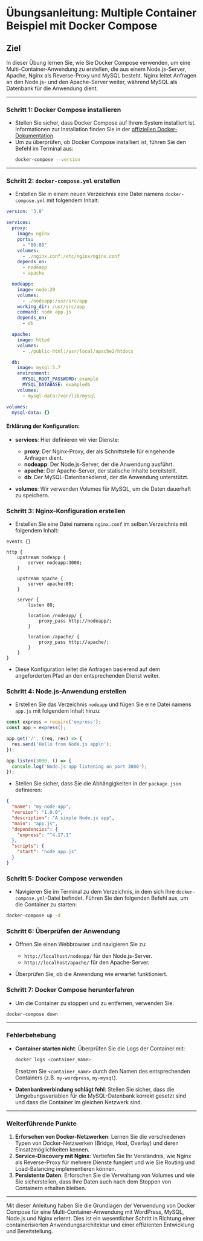 # Übungsanleitung: Multiple Container Beispiel mit Docker Compose

## Ziel
In dieser Übung lernen Sie, wie Sie Docker Compose verwenden, um eine Multi-Container-Anwendung zu erstellen, die aus einem Node.js-Server, Apache, Nginx als Reverse-Proxy und MySQL besteht. Nginx leitet Anfragen an den Node.js- und den Apache-Server weiter, während MySQL als Datenbank für die Anwendung dient.

---

### Schritt 1: Docker Compose installieren

- Stellen Sie sicher, dass Docker Compose auf Ihrem System installiert ist. Informationen zur Installation finden Sie in der [offiziellen Docker-Dokumentation](https://docs.docker.com/compose/install/).
- Um zu überprüfen, ob Docker Compose installiert ist, führen Sie den Befehl im Terminal aus:
  ```bash
  docker-compose --version
  ```

---

### Schritt 2: `docker-compose.yml` erstellen

- Erstellen Sie in einem neuen Verzeichnis eine Datei namens `docker-compose.yml` mit folgendem Inhalt:

```yaml
version: '3.8'

services:
  proxy:
    image: nginx
    ports:
      - "80:80"
    volumes:
      - ./nginx.conf:/etc/nginx/nginx.conf
    depends_on:
      - nodeapp
      - apache

  nodeapp:
    image: node:20
    volumes:
      - ./nodeapp:/usr/src/app
    working_dir: /usr/src/app
    command: node app.js
    depends_on:
      - db

  apache:
    image: httpd
    volumes:
      - ./public-html:/usr/local/apache2/htdocs

  db:
    image: mysql:5.7
    environment:
      MYSQL_ROOT_PASSWORD: example
      MYSQL_DATABASE: exampledb
    volumes:
      - mysql-data:/var/lib/mysql

volumes:
  mysql-data: {}
```

#### Erklärung der Konfiguration:
- **services**: Hier definieren wir vier Dienste: 
  - **proxy**: Der Nginx-Proxy, der als Schnittstelle für eingehende Anfragen dient.
  - **nodeapp**: Der Node.js-Server, der die Anwendung ausführt.
  - **apache**: Der Apache-Server, der statische Inhalte bereitstellt.
  - **db**: Der MySQL-Datenbankdienst, der die Anwendung unterstützt.
  
- **volumes**: Wir verwenden Volumes für MySQL, um die Daten dauerhaft zu speichern.

### Schritt 3: Nginx-Konfiguration erstellen

- Erstellen Sie eine Datei namens `nginx.conf` im selben Verzeichnis mit folgendem Inhalt:

```nginx
events {}

http {
    upstream nodeapp {
        server nodeapp:3000;
    }

    upstream apache {
        server apache:80;
    }

    server {
        listen 80;

        location /nodeapp/ {
            proxy_pass http://nodeapp/;
        }

        location /apache/ {
            proxy_pass http://apache/;
        }
    }
}
```

- Diese Konfiguration leitet die Anfragen basierend auf dem angeforderten Pfad an den entsprechenden Dienst weiter.

### Schritt 4: Node.js-Anwendung erstellen

- Erstellen Sie das Verzeichnis `nodeapp` und fügen Sie eine Datei namens `app.js` mit folgendem Inhalt hinzu:

```javascript
const express = require('express');
const app = express();

app.get('/', (req, res) => {
  res.send('Hello from Node.js app\n');
});

app.listen(3000, () => {
  console.log('Node.js app listening on port 3000');
});
```

- Stellen Sie sicher, dass Sie die Abhängigkeiten in der `package.json` definieren:
```json
{
  "name": "my-node-app",
  "version": "1.0.0",
  "description": "A simple Node.js app",
  "main": "app.js",
  "dependencies": {
    "express": "^4.17.1"
  },
  "scripts": {
    "start": "node app.js"
  }
}
```

### Schritt 5: Docker Compose verwenden

- Navigieren Sie im Terminal zu dem Verzeichnis, in dem sich Ihre `docker-compose.yml`-Datei befindet. Führen Sie den folgenden Befehl aus, um die Container zu starten:
```bash
docker-compose up -d
```

### Schritt 6: Überprüfen der Anwendung

- Öffnen Sie einen Webbrowser und navigieren Sie zu:
  - `http://localhost/nodeapp/` für den Node.js-Server.
  - `http://localhost/apache/` für den Apache-Server.

- Überprüfen Sie, ob die Anwendung wie erwartet funktioniert.

### Schritt 7: Docker Compose herunterfahren

- Um die Container zu stoppen und zu entfernen, verwenden Sie:
```bash
docker-compose down
```

---

### Fehlerbehebung

- **Container starten nicht**: Überprüfen Sie die Logs der Container mit:
  ```bash
  docker logs <container_name>
  ```
  Ersetzen Sie `<container_name>` durch den Namen des entsprechenden Containers (z.B. `my-wordpress`, `my-mysql`).

- **Datenbankverbindung schlägt fehl**: Stellen Sie sicher, dass die Umgebungsvariablen für die MySQL-Datenbank korrekt gesetzt sind und dass die Container im gleichen Netzwerk sind.

---

### Weiterführende Punkte

1. **Erforschen von Docker-Netzwerken**: Lernen Sie die verschiedenen Typen von Docker-Netzwerken (Bridge, Host, Overlay) und deren Einsatzmöglichkeiten kennen.
2. **Service-Discovery mit Nginx**: Vertiefen Sie Ihr Verständnis, wie Nginx als Reverse-Proxy für mehrere Dienste fungiert und wie Sie Routing und Load-Balancing implementieren können.
3. **Persistente Daten**: Erforschen Sie die Verwaltung von Volumes und wie Sie sicherstellen, dass Ihre Daten auch nach dem Stoppen von Containern erhalten bleiben.

---

Mit dieser Anleitung haben Sie die Grundlagen der Verwendung von Docker Compose für eine Multi-Container-Anwendung mit WordPress, MySQL, Node.js und Nginx erlernt. Dies ist ein wesentlicher Schritt in Richtung einer containerisierten Anwendungsarchitektur und einer effizienten Entwicklung und Bereitstellung.